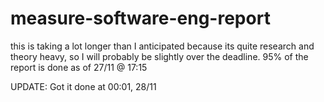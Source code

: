 # measure-software-eng-report

this is taking a lot longer than I anticipated because its quite research and theory heavy, so I will probably be slightly over the deadline. 95% of the report is done as of 27/11 @ 17:15

UPDATE: Got it done at 00:01, 28/11
